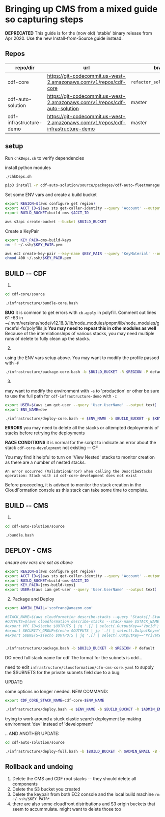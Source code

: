 # Bringing up CMS from a mixed guide so capturing steps

**DEPRECATED**
This guide is for the (now old) 'stable' binary release from Apr 2020. Use the new Install-from-Source guide instead.

## Repos

| repo/dir | url | branch |
| ----- | ---- | --- |
| cdf-core | https://git-codecommit.us-west-2.amazonaws.com/v1/repos/cdf-core | `refactor_solution_builder` |
| cdf-auto-solution | https://git-codecommit.us-west-2.amazonaws.com/v1/repos/cdf-auto-solution | master |
| cdf-infrastructure-demo | https://git-codecommit.us-west-2.amazonaws.com/v1/repos/cdf-infrastructure-demo | master |

## setup

Run `chkDeps.sh` to verify dependencies

install python modules
```bash
./chkDeps.sh

pip3 install -r cdf-auto-solution/source/packages/cdf-auto-fleetmanager-backend/requirements.txt 
```

Set some ENV vars and create a build bucket

```bash
export REGION=$(aws configure get region)
export ACCT_ID=$(aws sts get-caller-identity --query 'Account' --output text)
export BUILD_BUCKET=build-cms-$ACCT_ID

aws s3api create-bucket --bucket $BUILD_BUCKET
```

Create a KeyPair

```bash
export KEY_PAIR=cms-build-keys
rm -f ~/.ssh/$KEY_PAIR.pem

aws ec2 create-key-pair --key-name $KEY_PAIR --query 'KeyMaterial' --output text >~/.ssh/$KEY_PAIR.pem
chmod 400 ~/.ssh/$KEY_PAIR.pem
```

## BUILD -- CDF

1. 
```bash
cd cdf-core/source

./infrastructure/bundle-core.bash 
```

**BUG**
it is common to get errors with `cb.apply` in polyfill.  Comment out lines 61 -63 in ~/.nvm/versions/node/v12.18.3/lib/node_modules/pnpm/lib/node_modules/graceful-fs/polyfills.js
**You may need to repeat this in othe modules as well**
Because of the interelationships of various stacks, you may need multiple runs of delete to fully clean up the stacks.


2. 
using the ENV vars setup above.  You may want to modify the profile passed with `-P`
```bash
./infrastructure/package-core.bash -b $BUILD_BUCKET -R $REGION -P default
```

3. 
may want to modify the environment with `-e` to 'production' or other
be sure to use the full path for `cdf-infrastructure-demo` with `-c`
```bash
export USER=$(aws iam get-user --query 'User.UserName' --output text) 
export ENV_NAME=dev

./infrastructure/deploy-core.bash -e $ENV_NAME -b $BUILD_BUCKET -p $KEY_PAIR -R $REGION -P default -B -y s3://$BUILD_BUCKET/template-snippets/ -i 0.0.0.0/0 -c /home/ubuntu/environment/CMS/cdf-infrastructure-demo -K $USER
```

**ERRORS**
you may need to delete all the stacks or attempted deployments of stacks before retrying the deployments

**RACE CONDITIONS**
it is normal for the script to indicate an error about the stack `cdf-core-development` not existing -- CF

You may find it helpful to turn on 'View Nested' stacks to monitor creation as there are a number of nested stacks.


```
An error occurred (ValidationError) when calling the DescribeStacks operation: Stack with id cdf-core-development does not exist
```
Before proceeding, it is advised to monitor the stack creation in the CloudFormation console as this stack can take some time to complete.


## BUILD -- CMS

1.
```bash
cd cdf-auto-solution/source

./bundle.bash 
```

## DEPLOY - CMS

_ensure env vars are set as above_


```bash
export REGION=$(aws configure get region)
export ACCT_ID=$(aws sts get-caller-identity --query 'Account' --output text)
export BUILD_BUCKET=build-cms-$ACCT_ID
export KEY_PAIR={cms-build-keys}
export USER=$(aws iam get-user --query 'User.UserName' --output text)
```

2. Package and Deploy
```bash
export ADMIN_EMAIL='scofranc@amazon.com'

#STACK_NAME=$(aws cloudformation describe-stacks --query "Stacks[].StackName" | grep "cdf-core-development-Shared-.*-Networking-" | tr -d "\", " ) 
#OUTPUTS=$(aws cloudformation describe-stacks --stack-name $STACK_NAME --query 'Stacks[].Outputs[]')
#export VPC_ID=$(echo $OUTPUTS | jq '.[] | select(.OutputKey=="VpcId") | .OutputValue')
#export SECURITY_GROUP=$(echo $OUTPUTS | jq '.[] | select(.OutputKey=="CDFSecurityGroup") | .OutputValue' )
#export SUBNETS=$(echo $OUTPUTS | jq '.[] | select(.OutputKey=="PrivateSubnets") | .OutputValue' | sed -r 's/,/\\\\,/g')


./infrastructure/package.bash -b $BUILD_BUCKET -R $REGION -P default
```

DO need full stack name for cdf
The format for the subnets is odd...

need to edit `infrastructure/cloudformation/cfn-cms-core.yaml` to supply the $SUBNETS for the private subnets field due to a bug

UPDATE:

some options no longer needed.  NEW COMMAND:
```bash
export CDF_CORE_STACK_NAME=cdf-core-$ENV_NAME

./infrastructure/deploy.bash -e $ENV_NAME -b $BUILD_BUCKET -h $ADMIN_EMAIL -P default -l $CDF_CORE_STACK_NAME -B -R $REGION -K $USER
```
trying to work around a stuck elastic search deployment by making environment 'dev' instead of 'development'

.. AND ANOTHER UPDATE:
```bash
cd cdf-auto-solution/source

./infrastructure/deploy-full.bash -b $BUILD_BUCKET -h $ADMIN_EMAIL -B -R $REGION -K $KEY_OWNER -e $ENV_NAME -P default -p $KEY_PAIR
```

## Rollback and undoing

1. Delete the CMS and CDF root stacks -- they should delete all components
2. Delete the S3 bucket you created
3. Delete the keypair from both EC2 console and the local build machine `rm ~/.ssh/$KEY_PAIR*`
4. there are also some cloudfront distributions and S3 origin buckets that seem to accummulate. might want to delete those too
